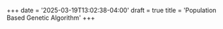 +++
date = '2025-03-19T13:02:38-04:00'
draft = true
title = 'Population Based Genetic Algorithm'
+++
